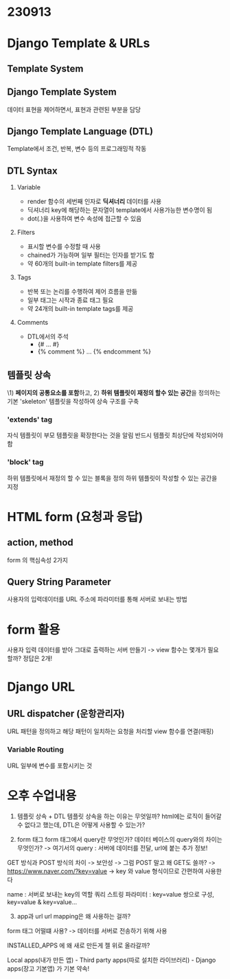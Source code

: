 # 230913
# Django Template & URLs
## Template System
## Django Template System
데이터 표현을 제어하면서, 표현과 관련된 부분을 담당

## Django Template Language (DTL)
Template에서 조건, 반복, 변수 등의 프로그래밍적 작동

## DTL Syntax
1. Variable
   - render 함수의 세번째 인자로 **딕셔너리** 데이터를 사용
   - 딕셔너리 key에 해당하는 문자열이 template에서 사용가능한 변수명이 됨
   - dot(.)을 사용하여 변수 속성에 접근할 수 있음

2. Filters
   - 표시할 변수를 수정할 때 사용
   - chained가 가능하며 일부 필터는 인자를 받기도 함
   - 약 60개의 built-in template filters를 제공

3. Tags
   - 반복 또는 논리를 수행하여 제어 흐름을 만듦
   - 일부 태그는 시작과 종료 태그 필요
   - 약 24개의 built-in template tags를 제공

4. Comments
   - DTL에서의 주석
     - {# ... #}
     - {% comment %} ... {% endcomment %}


## 템플릿 상속
\1) **페이지의 공통요소를 포함**하고, 2) **하위 템플릿이 재정의 할수 있는 공간**을 정의하는 기본 'skeleton' 템플릿을 작성하여 상속 구조를 구축


### 'extends' tag
자식 템플릿이 부모 템플릿을 확장한다는 것을 알림
반드시 템플릿 최상단에 작성되어야 함

### 'block' tag
하위 템플릿에서 재정의 할 수 있는 블록을 정의
하위 템플릿이 작성할 수 있는 공간을 지정

# HTML form (요청과 응답)


## action, method
form 의 핵심속성 2가지

## Query String Parameter
사용자의 입력데이터를 URL 주소에 파라미터를 통해 서버로 보내는 방법

# form 활용
사용자 입력 데이터를 받아 그대로 출력하는 서버 만들기
-> view 함수는 몇개가 필요할까? 정답은 2개!



# Django URL

## URL dispatcher (운항관리자)
URL 패턴을 정의하고 해당 패턴이 일치하는 요청을 처리할 view 함수를 연결(매핑)

### Variable Routing
URL 일부에 변수를 포함시키는 것


# 오후 수업내용

1. 템플릿 상속 + DTL
템플릿 상속을 하는 이유는 무엇일까?
html에는 로직이 들어갈 수 없다고 했는데, DTL은 어떻게 사용할 수 있는가?

2. form 태그
form 태그에서 query란 무엇인가? 
데이터 베이스의 query와의 차이는 무엇인가?
-> 여기서의 query : 서버에 데이터를 전달, url에 붙는 추가 정보!

GET 방식과 POST 방식의 차이
-> 보안성
-> 그럼 POST 말고 왜 GET도 쓸까?
-> https://www.naver.com/?key=value
-> key 와 value 형식이므로 간편하여 사용한다

name : 서버로 보내는 key의 역할
쿼리 스트링 파라미터 : key=value 쌍으로 구성, key=value & key=value...



3. app과 url
url mapping은 왜 사용하는 걸까?


form 태그 어떨떄 사용?
-> 데이터를 서버로 전송하기 위해 사용


INSTALLED_APPS 에 왜 새로 만든게 젤 위로 올라갈까?

Local apps(내가 만든 앱) - Third party apps(따로 설치한 라이브러리) - Django apps(장고 기본앱)
가 기본 약속!